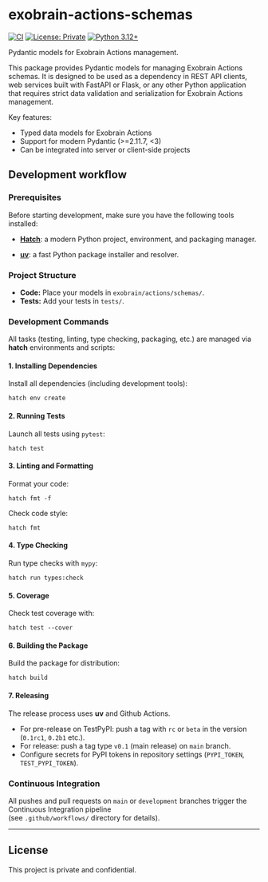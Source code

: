 # exobrain-actions-schemas

[![CI](https://github.com/laurent-laporte-pro/exobrain-actions-schemas/actions/workflows/ci.yml/badge.svg?branch=main)](https://github.com/laurent-laporte-pro/exobrain-actions-schemas/actions/workflows/ci.yml)
[![License: Private](https://img.shields.io/badge/license-private-red)](LICENSE.md)
[![Python 3.12+](https://img.shields.io/badge/python-3.12%2B-blue)](https://www.python.org/downloads/release/python-3120/)

Pydantic models for Exobrain Actions management.

This package provides Pydantic models for managing Exobrain Actions schemas.
It is designed to be used as a dependency in REST API clients, web services
built with FastAPI or Flask, or any other Python application that requires
strict data validation and serialization for Exobrain Actions management.

Key features:

- Typed data models for Exobrain Actions
- Support for modern Pydantic (>=2.11.7, <3)
- Can be integrated into server or client-side projects

## Development workflow

### Prerequisites

Before starting development, make sure you have the following tools installed:

- **[Hatch](https://hatch.pypa.io/)**: a modern Python project, environment, and packaging manager.

- **[uv](https://github.com/astral-sh/uv)**: a fast Python package installer and resolver.

### Project Structure

- **Code:** Place your models in `exobrain/actions/schemas/`.
- **Tests:** Add your tests in `tests/`.

### Development Commands

All tasks (testing, linting, type checking, packaging, etc.) are managed via **hatch** environments and scripts:

#### 1. Installing Dependencies

Install all dependencies (including development tools):

```shell
hatch env create
```

#### 2. Running Tests

Launch all tests using `pytest`:

```shell
hatch test
```

#### 3. Linting and Formatting

Format your code:

```shell
hatch fmt -f
```

Check code style:

```shell
hatch fmt
```

#### 4. Type Checking

Run type checks with `mypy`:

```shell
hatch run types:check
```

#### 5. Coverage

Check test coverage with:

```shell
hatch test --cover
```

#### 6. Building the Package

Build the package for distribution:

```shell
hatch build
```

#### 7. Releasing

The release process uses **uv** and Github Actions.

- For pre-release on TestPyPI: push a tag with `rc` or `beta` in the version (`0.1rc1`, `0.2b1` etc.).
- For release: push a tag type `v0.1` (main release) on `main` branch.
- Configure secrets for PyPI tokens in repository settings (`PYPI_TOKEN`, `TEST_PYPI_TOKEN`).

### Continuous Integration

All pushes and pull requests on `main` or `development` branches trigger the Continuous Integration pipeline  
(see `.github/workflows/` directory for details).

---

## License

This project is private and confidential.